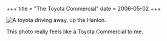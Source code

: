 +++
title = "The Toyota Commercial"
date = 2006-05-02
+++

![A toyota driving away, up the Hanlon.](/photos/TheToyotaCommercial.jpg)

This photo really feels like a Toyota Commercial to me.
